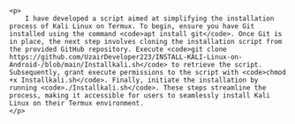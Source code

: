 <!DOCTYPE html>
<html lang="en">
<head>
    <meta charset="UTF-8">
    <meta name="viewport" content="width=device-width, initial-scale=1.0">
    <title>Kali Linux Installation on Termux</title>
</head>
<body>

    <p>
        I have developed a script aimed at simplifying the installation process of Kali Linux on Termux. To begin, ensure you have Git installed using the command <code>apt install git</code>. Once Git is in place, the next step involves cloning the installation script from the provided GitHub repository. Execute <code>git clone https://github.com/UzairDeveloper223/INSTALL-KALI-Linux-on-Android-/blob/main/Installkali.sh</code> to retrieve the script. Subsequently, grant execute permissions to the script with <code>chmod +x Installkali.sh</code>. Finally, initiate the installation by running <code>./Installkali.sh</code>. These steps streamline the process, making it accessible for users to seamlessly install Kali Linux on their Termux environment.
    </p>

</body>
</html>
